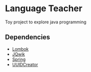 # Language Teacher

Toy project to explore java programming

## Dependencies

- [Lombok](https://projectlombok.org/features/)
- [JQwik](https://jqwik.net/docs/current/user-guide.html#how-to-use)
- [Spring](https://docs.spring.io/)
- [UUIDCreator](https://github.com/f4b6a3/uuid-creator)